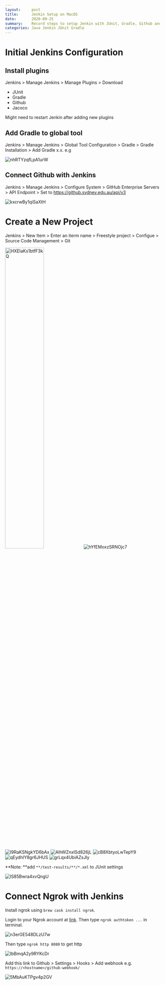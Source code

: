 ```yaml
---
layout:     post
title:      Jenkin Setup on MacOS
date:       2020-09-25
summary:    Record steps to setup Jenkin with JUnit, Gradle, Github and Jacoco 
categories: Java Jenkin JUnit Gradle
---
```


# Initial Jenkins Configuration 

## Install plugins

Jenkins > Manage Jenkins > Manage Plugins > Download 

-   JUnit
-   Gradle
-   Github
-   Jacoco

Might need to restart Jenkin after adding new plugins

## Add Gradle to global tool 

Jenkins > Manage Jenkins > Global Tool Configuration > Gradle > Gradle Installation > Add Gradle x.x. e.g

<img src='https://i.loli.net/2020/09/25/nhRTYzqfLpA1urW.png' alt='nhRTYzqfLpA1urW'/>

## Connect Github with Jenkins 

Jenkins > Manage Jenkins > Configure System > GitHub Enterprise Servers > API Endpoint > Set to https://github.sydney.edu.au/api/v3

<img src='https://i.loli.net/2020/09/25/kxcrwBy1qiSaXtH.png' alt='kxcrwBy1qiSaXtH'/>

# Create a New Project 

Jenkins > New Item > Enter an iterm name > Freestyle project > Configue > Source Code Management > Git

<img src='https://i.loli.net/2020/09/25/HXEIaKs1btfF3kQ.png' alt='HXEIaKs1btfF3kQ' style="width:50%;"/>

<img src='https://i.loli.net/2020/09/25/hYfEMoxzSRNOjc7.png' alt='hYfEMoxzSRNOjc7'/>

<img src='https://i.loli.net/2020/09/25/I9RaKSNgkYD6bAx.png' alt='I9RaKSNgkYD6bAx'/>

<img src='https://i.loli.net/2020/09/25/AlhWZnxISd826jL.png' alt='AlhWZnxISd826jL'/>

<img src='https://i.loli.net/2020/09/25/cB8XbtyoLwTepY9.png' alt='cB8XbtyoLwTepY9'/>

<img src='https://i.loli.net/2020/09/25/qEydhIY8gr6JHUS.png' alt='qEydhIY8gr6JHUS'/>

<img src='https://i.loli.net/2020/09/25/grLqx4UbiAZsJly.png' alt='grLqx4UbiAZsJly'/>

**Note: **add `**/test-results/**/*.xml` to JUnit settings

<img src='https://i.loli.net/2020/09/25/lS85Bwra4xvQngU.png' alt='lS85Bwra4xvQngU'/>

# Connect Ngrok with Jenkins

Install ngrok using `brew cask install ngrok`. 

Login to your Ngrok account at [link](https://dashboard.ngrok.com/get-started/setup). Then type `ngrok authtoken ...` in terminal. 

<img src='https://i.loli.net/2020/09/25/n3erGE548DLzU7w.png' alt='n3erGE548DLzU7w'/>

Then type `ngrok http 8080` to get http

<img src='https://i.loli.net/2020/09/25/IbBmqA2y9RYKcDr.png' alt='IbBmqA2y9RYKcDr'/>

Add this link to Github > Settings > Hooks > Add webhook e.g. `https://<hostname>/github-webhook/`

<img src='https://i.loli.net/2020/09/25/5MbAuKTPgv4p2GV.png' alt='5MbAuKTPgv4p2GV'/>



